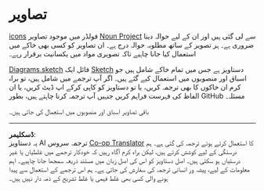 <!--
CO_OP_TRANSLATOR_METADATA:
{
  "original_hash": "50abd54997afa7e7a3fc7019379e49e3",
  "translation_date": "2025-08-26T21:28:27+00:00",
  "source_file": "images/README.md",
  "language_code": "ur"
}
-->
# تصاویر

[icons](../../../images/icons) فولڈر میں موجود تصاویر [Noun Project](https://thenounproject.com) سے لی گئی ہیں اور ان کے لیے حوالہ دینا ضروری ہے۔ ہر تصویر کے ساتھ مطلوبہ حوالہ درج ہے۔ ان تصاویر کو کسی بھی خاکے میں استعمال کیا جانا چاہیے تاکہ تصویری مواد میں یکسانیت برقرار رہے۔

[Diagrams.sketch](../../../images/Diagrams.sketch) فائل ایک [Sketch](https://www.sketch.com) دستاویز ہے جس میں تمام خاکے شامل ہیں جو اسباق اور منصوبوں میں استعمال کیے گئے ہیں۔ اگر آپ ترجمے میں شامل ہیں، تو براہ کرم ان خاکوں کا بھی ترجمہ کریں، یا تو دستاویز کو کاپی کرکے اپ ڈیٹ کریں، یا ان الفاظ کی فہرست فراہم کریں جنہیں آپ ترجمہ کرنا چاہتے ہیں، بطور GitHub مسئلہ۔

باقی تصاویر اسباق اور منصوبوں میں استعمال کی جاتی ہیں۔

---

**ڈسکلیمر**:  
یہ دستاویز AI ترجمہ سروس [Co-op Translator](https://github.com/Azure/co-op-translator) کا استعمال کرتے ہوئے ترجمہ کی گئی ہے۔ ہم درستگی کے لیے کوشش کرتے ہیں، لیکن براہ کرم آگاہ رہیں کہ خودکار ترجمے میں غلطیاں یا غیر درستیاں ہو سکتی ہیں۔ اصل دستاویز کو اس کی اصل زبان میں مستند ذریعہ سمجھا جانا چاہیے۔ اہم معلومات کے لیے، پیشہ ور انسانی ترجمہ کی سفارش کی جاتی ہے۔ ہم اس ترجمے کے استعمال سے پیدا ہونے والی کسی بھی غلط فہمی یا غلط تشریح کے ذمہ دار نہیں ہیں۔